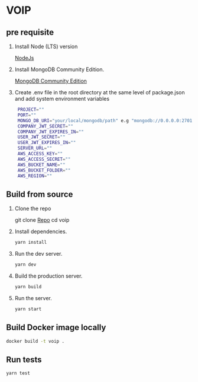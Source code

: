 # VOIP

## pre requisite

1. Install Node (LTS) version

   [NodeJs](https://nodejs.org/en/)

2. Install MongoDB Community Edition.

   [MongoDB Community Edition](https://www.mongodb.com/docs/manual/administration/install-community/)
3. Create .env file in the root directory at the same level of package.json and add system environment variables

   ```sh
    PROJECT=""
    PORT=""
    MONGO_DB_URI="your/local/mongodb/path" e.g "mongodb://0.0.0.0:27017/VOIP"
    COMPANY_JWT_SECRET=""
    COMPANY_JWT_EXPIRES_IN=""
    USER_JWT_SECRET=""
    USER_JWT_EXPIRES_IN=""
    SERVER_URL=""
    AWS_ACCESS_KEY=""
    AWS_ACCESS_SECRET=""
    AWS_BUCKET_NAME=""
    AWS_BUCKET_FOLDER=""
    AWS_REGION=""
   ```
## Build from source

1. Clone the repo

   git clone [Repo](https://bitbucket.org/AyazCibakPersonal/voip.git)
   cd voip

2. Install dependencies.

   ```sh
   yarn install
   ```

3. Run the dev server.

   ```sh
   yarn dev
   ```
4. Build the production server.

   ```sh
   yarn build
   ```

5. Run the server.
   ```sh
   yarn start
   ```

## Build Docker image locally

```sh
docker build -t voip .
```

## Run tests

```sh
yarn test
```
